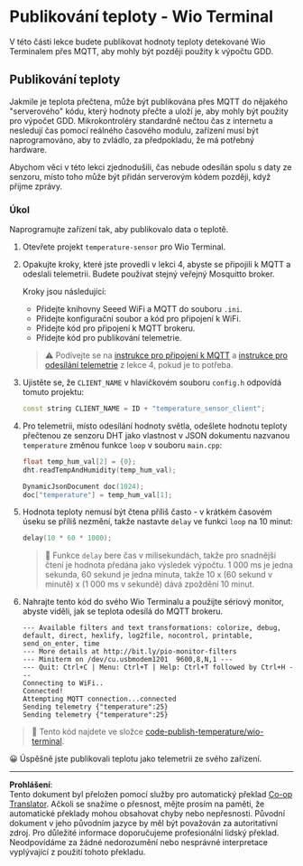 <!--
CO_OP_TRANSLATOR_METADATA:
{
  "original_hash": "df28cd649cd892bcce034e064913b2f3",
  "translation_date": "2025-08-27T23:20:37+00:00",
  "source_file": "2-farm/lessons/1-predict-plant-growth/wio-terminal-temp-publish.md",
  "language_code": "cs"
}
-->
# Publikování teploty - Wio Terminal

V této části lekce budete publikovat hodnoty teploty detekované Wio Terminalem přes MQTT, aby mohly být později použity k výpočtu GDD.

## Publikování teploty

Jakmile je teplota přečtena, může být publikována přes MQTT do nějakého "serverového" kódu, který hodnoty přečte a uloží je, aby mohly být použity pro výpočet GDD. Mikrokontroléry standardně nečtou čas z internetu a nesledují čas pomocí reálného časového modulu, zařízení musí být naprogramováno, aby to zvládlo, za předpokladu, že má potřebný hardware.

Abychom věci v této lekci zjednodušili, čas nebude odesílán spolu s daty ze senzoru, místo toho může být přidán serverovým kódem později, když přijme zprávy.

### Úkol

Naprogramujte zařízení tak, aby publikovalo data o teplotě.

1. Otevřete projekt `temperature-sensor` pro Wio Terminal.

1. Opakujte kroky, které jste provedli v lekci 4, abyste se připojili k MQTT a odeslali telemetrii. Budete používat stejný veřejný Mosquitto broker.

    Kroky jsou následující:

    - Přidejte knihovny Seeed WiFi a MQTT do souboru `.ini`.
    - Přidejte konfigurační soubor a kód pro připojení k WiFi.
    - Přidejte kód pro připojení k MQTT brokeru.
    - Přidejte kód pro publikování telemetrie.

    > ⚠️ Podívejte se na [instrukce pro připojení k MQTT](../../../1-getting-started/lessons/4-connect-internet/wio-terminal-mqtt.md) a [instrukce pro odesílání telemetrie](../../../1-getting-started/lessons/4-connect-internet/wio-terminal-telemetry.md) z lekce 4, pokud je to potřeba.

1. Ujistěte se, že `CLIENT_NAME` v hlavičkovém souboru `config.h` odpovídá tomuto projektu:

    ```cpp
    const string CLIENT_NAME = ID + "temperature_sensor_client";
    ```

1. Pro telemetrii, místo odesílání hodnoty světla, odešlete hodnotu teploty přečtenou ze senzoru DHT jako vlastnost v JSON dokumentu nazvanou `temperature` změnou funkce `loop` v souboru `main.cpp`:

    ```cpp
    float temp_hum_val[2] = {0};
    dht.readTempAndHumidity(temp_hum_val);

    DynamicJsonDocument doc(1024);
    doc["temperature"] = temp_hum_val[1];
    ```

1. Hodnota teploty nemusí být čtena příliš často - v krátkém časovém úseku se příliš nezmění, takže nastavte `delay` ve funkci `loop` na 10 minut:

    ```cpp
    delay(10 * 60 * 1000);
    ```

    > 💁 Funkce `delay` bere čas v milisekundách, takže pro snadnější čtení je hodnota předána jako výsledek výpočtu. 1 000 ms je jedna sekunda, 60 sekund je jedna minuta, takže 10 x (60 sekund v minutě) x (1 000 ms v sekundě) dává zpoždění 10 minut.

1. Nahrajte tento kód do svého Wio Terminalu a použijte sériový monitor, abyste viděli, jak se teplota odesílá do MQTT brokeru.

    ```output
    --- Available filters and text transformations: colorize, debug, default, direct, hexlify, log2file, nocontrol, printable, send_on_enter, time
    --- More details at http://bit.ly/pio-monitor-filters
    --- Miniterm on /dev/cu.usbmodem1201  9600,8,N,1 ---
    --- Quit: Ctrl+C | Menu: Ctrl+T | Help: Ctrl+T followed by Ctrl+H ---
    Connecting to WiFi..
    Connected!
    Attempting MQTT connection...connected
    Sending telemetry {"temperature":25}
    Sending telemetry {"temperature":25}
    ```

> 💁 Tento kód najdete ve složce [code-publish-temperature/wio-terminal](../../../../../2-farm/lessons/1-predict-plant-growth/code-publish-temperature/wio-terminal).

😀 Úspěšně jste publikovali teplotu jako telemetrii ze svého zařízení.

---

**Prohlášení**:  
Tento dokument byl přeložen pomocí služby pro automatický překlad [Co-op Translator](https://github.com/Azure/co-op-translator). Ačkoli se snažíme o přesnost, mějte prosím na paměti, že automatické překlady mohou obsahovat chyby nebo nepřesnosti. Původní dokument v jeho původním jazyce by měl být považován za autoritativní zdroj. Pro důležité informace doporučujeme profesionální lidský překlad. Neodpovídáme za žádné nedorozumění nebo nesprávné interpretace vyplývající z použití tohoto překladu.